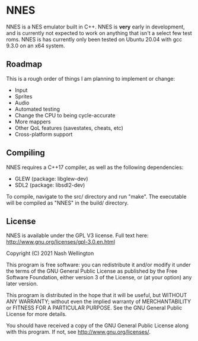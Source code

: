 # NNES
NNES is a NES emulator built in C++.
NNES is **very** early in development, and is currently not expected to work on anything that isn't a select few test roms.
NNES is has currently only been tested on Ubuntu 20.04 with gcc 9.3.0 on an x64 system.

## Roadmap
This is a rough order of things I am planning to implement or change:
* Input
* Sprites
* Audio
* Automated testing
* Change the CPU to being cycle-accurate
* More mappers
* Other QoL features (savestates, cheats, etc)
* Cross-platform support

## Compiling
NNES requires a C++17 compiler, as well as the following dependencies:
* GLEW (package: libglew-dev)
* SDL2 (package: libsdl2-dev)

To compile, navigate to the src/ directory and run "make". The executable will be compiled as "NNES" in the build/ directory.

## License

NNES is available under the GPL V3 license.  Full text here: <http://www.gnu.org/licenses/gpl-3.0.en.html>

Copyright (C) 2021 Nash Wellington

This program is free software: you can redistribute it and/or modify
it under the terms of the GNU General Public License as published by
the Free Software Foundation, either version 3 of the License, or
(at your option) any later version.

This program is distributed in the hope that it will be useful,
but WITHOUT ANY WARRANTY; without even the implied warranty of
MERCHANTABILITY or FITNESS FOR A PARTICULAR PURPOSE.  See the
GNU General Public License for more details.

You should have received a copy of the GNU General Public License
along with this program.  If not, see <http://www.gnu.org/licenses/>.
